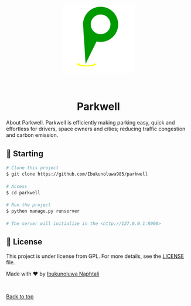 <div align="center" id="top"> 
  <img src="./.github/logo.png" width="200" alt="Parkwell" />

  &#xa0;

</div>

<h1 align="center">Parkwell</h1>
About Parkwell. Parkwell is efficiently making parking easy, quick and effortless for drivers, space owners and cities; reducing traffic congestion and carbon emission.
<!-- Status -->

<!-- <h4 align="center"> 
	🚧  Parkwell 🚀 Under construction...  🚧
</h4> 

<hr> -->

## :checkered_flag: Starting ##

```bash
# Clone this project
$ git clone https://github.com/Ibukunoluwa985/parkwell

# Access
$ cd parkwell

# Run the project
$ python manage.py runserver

# The server will initialize in the <http://127.0.0.1:8000>
```

## :memo: License ##

This project is under license from GPL. For more details, see the [LICENSE](LICENSE) file.


Made with :heart: by <a href="https://github.com/Ibukunoluwa985" target="_blank">Ibukunoluwa Naphtali</a>

&#xa0;

<a href="#top">Back to top</a>
